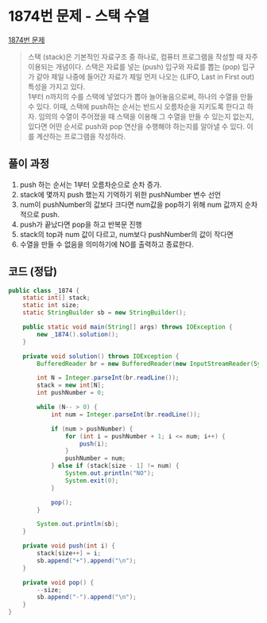 # 1874번 문제 - 스택 수열
[1874번 문제]:https://www.acmicpc.net/problem/1874
[1874번 문제]
>스택 (stack)은 기본적인 자료구조 중 하나로, 컴퓨터 프로그램을 작성할 때 자주 이용되는 개념이다. 스택은 자료를 넣는 (push) 입구와 자료를 뽑는 (pop) 입구가 같아 제일 나중에 들어간 자료가 제일 먼저 나오는 (LIFO, Last in First out) 특성을 가지고 있다.<br>
1부터 n까지의 수를 스택에 넣었다가 뽑아 늘어놓음으로써, 하나의 수열을 만들 수 있다. 이때, 스택에 push하는 순서는 반드시 오름차순을 지키도록 한다고 하자. 임의의 수열이 주어졌을 때 스택을 이용해 그 수열을 만들 수 있는지 없는지, 있다면 어떤 순서로 push와 pop 연산을 수행해야 하는지를 알아낼 수 있다. 이를 계산하는 프로그램을 작성하라.


## 풀이 과정
1. push 하는 순서는 1부터 오름차순으로 순차 증가.
2. stack에 몇까지 push 했는지 기억하기 위한 pushNumber 변수 선언
3. num이 pushNumber의 값보다 크다면 num값을 pop하기 위해 num 값까지 순차적으로 push.
4. push가 끝났다면 pop을 하고 반복문 진행
5. stack의 top과 num 값이 다르고, num보다 pushNumber의 값이 작다면
6. 수열을 만들 수 없음을 의미하기에 NO를 출력하고 종료한다.

## 코드 (정답)
```java
public class _1874 {
    static int[] stack;
    static int size;
    static StringBuilder sb = new StringBuilder();

    public static void main(String[] args) throws IOException {
        new _1874().solution();
    }

    private void solution() throws IOException {
        BufferedReader br = new BufferedReader(new InputStreamReader(System.in));

        int N = Integer.parseInt(br.readLine());
        stack = new int[N];
        int pushNumber = 0;

        while (N-- > 0) {
            int num = Integer.parseInt(br.readLine());

            if (num > pushNumber) {
                for (int i = pushNumber + 1; i <= num; i++) {
                    push(i);
                }
                pushNumber = num;
            } else if (stack[size - 1] != num) {
                System.out.println("NO");
                System.exit(0);
            }

            pop();
        }

        System.out.println(sb);
    }

    private void push(int i) {
        stack[size++] = i;
        sb.append("+").append("\n");
    }

    private void pop() {
        --size;
        sb.append("-").append("\n");
    }
}
```

<!-- ## 결론 -->
<!-- * 다양한 자료구조 구현을 통해 이해도를 높일 수 있다. -->